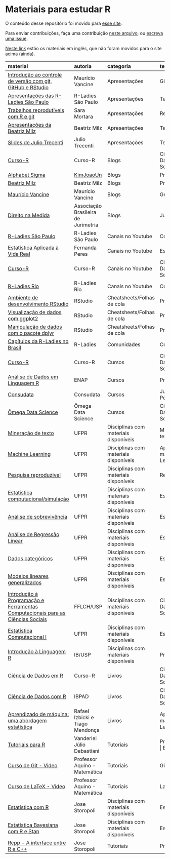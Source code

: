 
<!-- README.md is generated from README.Rmd. Please edit that file -->

# Materiais para estudar R

O conteúdo desse repositório foi movido para [esse
site](https://materiais-estudo-r.netlify.app/).

Para enviar contribuições, faça uma contribuição [neste
arquivo](https://github.com/beatrizmilz/materiais_estudo_R/blob/master/inst/dados.csv),
ou [escreva uma
issue](https://github.com/beatrizmilz/materiais_estudo_R/issues/new/choose).

[Neste
link](https://github.com/beatrizmilz/materiais_estudo_R/blob/master/materiais_ingles.md)
estão os materiais em inglês, que não foram movidos para o site acima
(ainda).

| material                                                                                                                                                      | autoria                                    | categoria                             | tema                                    |
|:--------------------------------------------------------------------------------------------------------------------------------------------------------------|:-------------------------------------------|:--------------------------------------|:----------------------------------------|
| [Introdução ao controle de versão com git, GitHub e RStudio](https://mauriciovancine.github.io/pt/short-course/short-course-git-github-rstudio/)              | Maurício Vancine                           | Apresentações                         | Git                                     |
| [Apresentações das R-Ladies São Paulo](https://github.com/rladies/meetup-presentations_sao-paulo/blob/master/README.md)                                       | R-Ladies São Paulo                         | Apresentações                         | Temas diversos                          |
| [Trabalhos reprodutíveis com R e git](https://youtu.be/4nfIbiS1Huw)                                                                                           | Sara Mortara                               | Apresentações                         | Reprodutibilidade                       |
| [Apresentações da Beatriz Milz](https://beatrizmilz.com/materiais_r.html)                                                                                     | Beatriz Milz                               | Apresentações                         | Temas diversos                          |
| [Slides de Julio Trecenti](https://github.com/jtrecenti/slides/blob/master/README.md)                                                                         | Julio Trecenti                             | Apresentações                         | Temas diversos                          |
| [Curso-R](https://www.curso-r.com/blog/)                                                                                                                      | Curso-R                                    | Blogs                                 | Ciência de Dados/Data Science           |
| [Alphabet Sigma](https://alphabetsigma.netlify.app/)                                                                                                          | [KimJoaoUn](https://twitter.com/KimJoaoUn) | Blogs                                 | Programação em R                        |
| [Beatriz Milz](https://beatrizmilz.com/)                                                                                                                      | Beatriz Milz                               | Blogs                                 | Programação em R                        |
| [Maurício Vancine](https://mauriciovancine.github.io/ptD/post/)                                                                                               | Maurício Vancine                           | Blogs                                 | Geoprocessamento                        |
| [Direito na Medida](https://lab.abj.org.br/)                                                                                                                  | Associação Brasileira de Jurimetria        | Blogs                                 | Jurimetria                              |
| [R-Ladies São Paulo](https://www.youtube.com/c)                                                                                                               | R-Ladies São Paulo                         | Canais no Youtube                     | Comunidades                             |
| [Estatística Aplicada à Vida Real](https://www.youtube.com/channel/UCx1vXgGDXc7BH7bI1KC_o7Q)                                                                  | Fernanda Peres                             | Canais no Youtube                     | Estatística                             |
| [Curso-R](https://www.youtube.com/c/CursoR6/featured)                                                                                                         | Curso-R                                    | Canais no Youtube                     | Ciência de Dados/Data Science           |
| [R-Ladies Rio](https://www.youtube.com/channel/UCGwTYiK7vTePhPpDRgQAq_A)                                                                                      | R-Ladies Rio                               | Canais no Youtube                     | Comunidades                             |
| [Ambiente de desenvolvimento RStudio](https://github.com/rstudio/cheatsheets/raw/master/translations/portuguese/rstudio-IDE-cheatsheet-portuguese.pdf)        | RStudio                                    | Cheatsheets/Folhas de cola            | Programação em R                        |
| [Visualização de dados com ggplot2](https://github.com/rstudio/cheatsheets/raw/master/translations/portuguese/ggplot2-cheatsheet-portuguese.pdf)              | RStudio                                    | Cheatsheets/Folhas de cola            | Programação em R                        |
| [Manipulação de dados com o pacote dplyr](https://github.com/rstudio/cheatsheets/raw/master/translations/portuguese/data-wrangling-cheatsheet-portuguese.pdf) | RStudio                                    | Cheatsheets/Folhas de cola            | Programação em R                        |
| [Capítulos da R-Ladies no Brasil](https://github.com/R-Ladies-Sao-Paulo/RLadies-Brasil/blob/master/README.md)                                                 | R-Ladies                                   | Comunidades                           | Comunidades                             |
| [Curso-R](http://curso-r.com/)                                                                                                                                | Curso-R                                    | Cursos                                | Ciência de Dados/Data Science           |
| [Análise de Dados em Linguagem R](https://www.escolavirtual.gov.br/curso/325)                                                                                 | ENAP                                       | Cursos                                | Programação em R                        |
| [Consudata](https://consudata.com.br/job-post.html)                                                                                                           | Consudata                                  | Cursos                                | Jurimetria e PostgreSQL                 |
| [Ômega Data Science](https://omegadatascience.com.br/)                                                                                                        | Ômega Data Science                         | Cursos                                | Ciência de Dados/Data Science           |
| [Mineração de texto](http://leg.ufpr.br/~walmes/ensino/mintex/)                                                                                               | UFPR                                       | Disciplinas com materiais disponíveis | Mineração de texto/Text mining          |
| [Machine Learning](http://leg.ufpr.br/~walmes/ensino/ML/)                                                                                                     | UFPR                                       | Disciplinas com materiais disponíveis | Aprendizado de máquina/Machine Learning |
| [Pesquisa reproduzivel](http://leg.ufpr.br/~walmes/ensino/pesq-reprod/)                                                                                       | UFPR                                       | Disciplinas com materiais disponíveis | Reprodutibilidade                       |
| [Estatistica computacional/simulação](http://leg.ufpr.br/~walmes/ensino/EC2/)                                                                                 | UFPR                                       | Disciplinas com materiais disponíveis | Estatística                             |
| [Análise de sobrevivência](https://docs.ufpr.br/~giolo/Livro/)                                                                                                | UFPR                                       | Disciplinas com materiais disponíveis | Estatística                             |
| [Análise de Regressão Linear](https://docs.ufpr.br/~giolo/CE071/Codigos/Comandos_CE071.html)                                                                  | UFPR                                       | Disciplinas com materiais disponíveis | Estatística                             |
| [Dados categóricos](https://docs.ufpr.br/~giolo/LivroADC/)                                                                                                    | UFPR                                       | Disciplinas com materiais disponíveis | Estatística                             |
| [Modelos lineares generalizados](https://docs.ufpr.br/~taconeli/CE22518/CE22518.html%20e%20https://docs.ufpr.br/~taconeli/CE06218/CE06218.html)               | UFPR                                       | Disciplinas com materiais disponíveis | Estatística                             |
| [Introdução à Programação e Ferramentas Computacionais para as Ciências Sociais](https://jonnyphillips.github.io/Ciencia_de_Dados/)                           | FFLCH/USP                                  | Disciplinas com materiais disponíveis | Ciência de Dados/Data Science           |
| [Estatística Computacional I](http://leg.ufpr.br/~fernandomayer/aulas/ce083/)                                                                                 | UFPR                                       | Disciplinas com materiais disponíveis | Estatística                             |
| [Introdução à Linguagem R](http://ecologia.ib.usp.br/bie5782/doku.php?id=start)                                                                               | IB/USP                                     | Disciplinas com materiais disponíveis | Programação em R                        |
| [Ciência de Dados em R](https://livro.curso-r.com/)                                                                                                           | Curso-R                                    | Livros                                | Ciência de Dados/Data Science           |
| [Ciência de Dados com R](https://www.ibpad.com.br/o-que-fazemos/publicacoes/introducao-ciencia-de-dados-com-r)                                                | IBPAD                                      | Livros                                | Ciência de Dados/Data Science           |
| [Aprendizado de máquina: uma abordagem estatística](http://www.rizbicki.ufscar.br/ame/)                                                                       | Rafael Izbicki e Tiago Mendonça            | Livros                                | Aprendizado de máquina/Machine Learning |
| [Tutoriais para R](https://vanderleidebastiani.github.io/tutoriais/)                                                                                          | Vanderlei Júlio Debastiani                 | Tutoriais                             | Programação em R \| Estatística         |
| [Curso de Git - Video](https://www.youtube.com/watch?v=udw3J335ZHo&list=PLa_2246N48_rF_D5YgW2niCQ6J8RmaoXu&index=1)                                           | Professor Aquino - Matemática              | Tutoriais                             | Git                                     |
| [Curso de LaTeX - Video](https://www.youtube.com/watch?v=xQ3yYqLlHcQ&list=PLa_2246N48_p9ndUHlO255uvKtSR8mshE)                                                 | Professor Aquino - Matemática              | Tutoriais                             | LaTeX                                   |
| [Estatística com R](https://storopoli.io/Estatistica/)                                                 | Jose Storopoli              | Disciplinas com materiais disponíveis                             | Estatística                                   |
| [Estatística Bayesiana com R e Stan](https://storopoli.io/Estatistica-Bayesiana/)                                                 | Jose Storopoli              | Disciplinas com materiais disponíveis                             | Estatística                                   |
| [Rcpp - A interface entre R e C++](https://storopoli.io/Rcpp/)                                                 | Jose Storopoli              | Tutoriais                             | Programação em R                                   |
